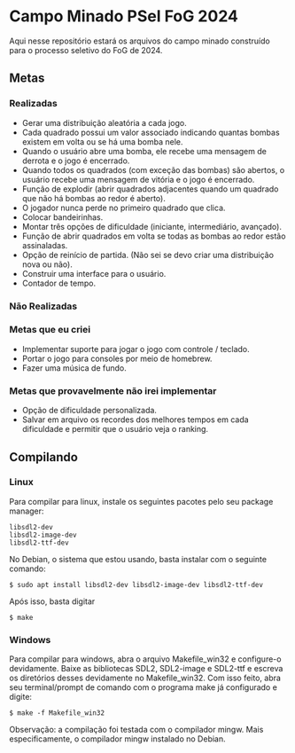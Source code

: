 # Campo Minado PSel FoG 2024

Aqui nesse repositório estará os arquivos do campo minado construído para o
processo seletivo do FoG de 2024.

## Metas

### Realizadas
- Gerar uma distribuição aleatória a cada jogo.
- Cada quadrado possui um valor associado indicando quantas bombas existem em volta
ou se há uma bomba nele.
- Quando o usuário abre uma bomba, ele recebe uma mensagem de derrota e o jogo
é encerrado.
- Quando todos os quadrados (com exceção das bombas) são abertos, o usuário
recebe uma mensagem de vitória e o jogo é encerrado.
- Função de explodir (abrir quadrados adjacentes quando um quadrado que não
há bombas ao redor é aberto).
- O jogador nunca perde no primeiro quadrado que clica.
- Colocar bandeirinhas.
- Montar três opções de dificuldade (iniciante, intermediário, avançado).
- Função de abrir quadrados em volta se todas as bombas ao redor
estão assinaladas.
- Opção de reinício de partida. (Não sei se devo criar uma distribuição nova ou não).
- Construir uma interface para o usuário.
- Contador de tempo.

### Não Realizadas

### Metas que eu criei
- Implementar suporte para jogar o jogo com controle / teclado.
- Portar o jogo para consoles por meio de homebrew.
- Fazer uma música de fundo.

### Metas que provavelmente não irei implementar
- Opção de dificuldade personalizada.
- Salvar em arquivo os recordes dos melhores tempos em cada dificuldade
e permitir que o usuário veja o ranking.

## Compilando

### Linux
Para compilar para linux, instale os seguintes pacotes pelo seu package manager:
```
libsdl2-dev
libsdl2-image-dev
libsdl2-ttf-dev
```

No Debian, o sistema que estou usando, basta instalar com o seguinte comando:
```
$ sudo apt install libsdl2-dev libsdl2-image-dev libsdl2-ttf-dev
```

Após isso, basta digitar
```
$ make
```

### Windows
Para compilar para windows, abra o arquivo Makefile\_win32 e configure-o devidamente.
Baixe as bibliotecas SDL2, SDL2-image e SDL2-ttf e escreva os diretórios desses devidamente
no Makefile\_win32.
Com isso feito, abra seu terminal/prompt de comando com o programa make já configurado
e digite:
```
$ make -f Makefile_win32
```
Observação: a compilação foi testada com o compilador mingw. Mais especificamente,
o compilador mingw instalado no Debian.
